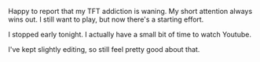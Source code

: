 Happy to report that my TFT addiction is waning. My short attention always wins out. I still want to play, but now there's a starting effort.

I stopped early tonight. I actually have a small bit of time to watch Youtube.

I've kept slightly editing, so still feel pretty good about that.
